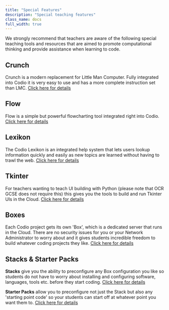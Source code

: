 ```yaml
---
title: "Special Features"
description: "Special teaching features"
class_name: docs
full_width: true
---
```


We strongly recommend that teachers are aware of the following special teaching tools and resources that are aimed to promote computational thinking and provide assistance when learning to code.

## Crunch
Crunch is a modern replacement for Little Man Computer. Fully integrated into Codio it is very easy to use and has a more complete instruction set than LMC. 
[Click here for details](/docs/teacher/special/crunch)

## Flow
Flow is a simple but powerful flowcharting tool integrated right into Codio.
[Click here for details](/docs/teacher/special/flow)

## Lexikon
The Codio Lexikon is an integrated help system that lets users lookup information quickly and easily as new topics are learned without having to trawl the web.
[Click here for details](/docs/tuts/lexikon)

## Tkinter
For teachers wanting to teach UI building with Python (please note that OCR GCSE does not require this) this gives you the tools to build and run Tkinter UIs in the Cloud.
[Click here for details](/docs/teacher/special/tkinter)

## Boxes
Each Codio project gets its own 'Box', which is a dedicated server that runs in the Cloud. There are no security issues for you or your Network Administrator to worry about and it gives students incredible freedom to build whatever coding projects they like.
[Click here for details](/docs/teacher/special/boxes)

## Stacks & Starter Packs
**Stacks** give you the ability to preconfigure any Box configuration you like so students do not have to worry about installing and configuring software, languages, tools etc. before they start coding.
[Click here for details](/docs/teacher/special/stacks)

**Starter Packs** allow you to preconfigure not just the Stack but also any 'starting point code' so your students can start off at whatever point you want them to.
[Click here for details](/docs/teacher/special/packs)



